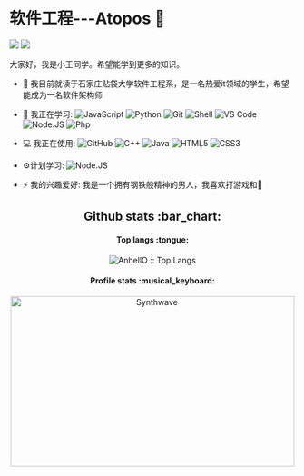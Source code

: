 # 软件工程---Atopos 👋


![](https://github-readme-streak-stats.herokuapp.com/?user=3254545606&theme=highcontrast)
![](https://github-readme-stats.vercel.app/api?username=3254545606&theme=synthwave&show_icons=true)

大家好，我是小王同学。希望能学到更多的知识。


- 🏢 我目前就读于石家庄贴袋大学软件工程系，是一名热爱it领域的学生，希望能成为一名软件架构师
- 🚀 我正在学习:
  ![JavaScript](https://img.shields.io/badge/-JavaScript-black?style=plastic&logo=javascript)
  ![Python](https://img.shields.io/badge/-Python-8fcfd1?style=plastic&logo=Python)
  ![Git](https://img.shields.io/badge/-Git-black?style=plastic&logo=git)
  ![Shell](https://img.shields.io/badge/-Shell-blasck?style=plastic&logo=Shell)
  ![VS Code](https://img.shields.io/badge/-VS%20Code-007ACC?style=plastic&logo=visual-studio-code)
  ![Node.JS](https://img.shields.io/badge/-Node.JS-black?style=plastic&logo=Node.js)
  ![Php](https://img.shields.io/badge/-php-394989?style=plastic&logo=php)
  
- 💻 我正在使用:
  ![GitHub](https://img.shields.io/badge/-GitHub-181717?style=plastic&logo=github)
  ![C++](https://img.shields.io/badge/-C++-00599C?style=plastic&logo=c)
  ![Java](https://img.shields.io/badge/-java-3f4441?style=plastic&logo=java)
  ![HTML5](https://img.shields.io/badge/-HTML5-E34F26?style=plastic&logo=html5&logoColor=white)
  ![CSS3](https://img.shields.io/badge/-CSS3-1572B6?style=plastic&logo=css3)
  
- ⚙️计划学习: 
![Node.JS](https://img.shields.io/badge/-Node.JS-black?style=plastic&logo=Node.js)

- ⚡️ 我的兴趣爱好: 我是一个拥有钢铁般精神的男人，我喜欢打游戏和🎸



<h2 align="center">Github stats :bar_chart:</h2>

<h4 align="center">Top langs :tongue:</h4>

<p align="center"><img src="https://github-readme-stats.vercel.app/api/top-langs/?username=AnhellO&langs_count=10&theme=tokyonight&layout=compact" alt="AnhellO :: Top Langs" /></p>

<h4 align="center">Profile stats :musical_keyboard:</h4>

<p align="center"><img src="https://thumbs.gfycat.com/GoodnaturedFondGaur-size_restricted.gif" alt="Synthwave" height="300" width="500"></p>
